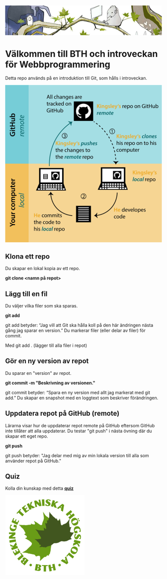 ![dbwebbisar banner](./dbwebbisar.jpg)
# Välkommen till BTH och introveckan för Webbprogrammering 

Detta repo används på en introduktion till Git, som hålls i introveckan. 

![git flow](./0_workflow_git.png)

## Klona ett repo

Du skapar en lokal kopia av ett repo. 

**git clone <namn på repot>**

## Lägg till en fil

Du väljer vilka filer som ska sparas.

**git add <filnamn>**

git add betyder: “Jag vill att Git ska hålla koll på den här ändringen nästa gång jag sparar en version.”
Du markerar filer (eller delar av filer) för commit.

Med git add . (lägger till alla filer i repot)

## Gör en ny version av repot

Du sparar en "version" av repot.

**git commit -m "Beskrivning av versionen."**

git commit betyder: “Spara en ny version med allt jag markerat med git add.”
Du skapar en snapshot med en loggtext som beskriver förändringen.

## Uppdatera repot på GitHub (remote)

Lärarna visar hur de uppdaterar repot remote på GitHub eftersom GitHub inte tillåter att alla uppdaterar. Du testar "git push" i nästa övning där du skapar ett eget repo.

**git push**

git push betyder: "Jag delar med mig av min lokala version till alla som använder repot på GitHub."

## Quiz

Kolla din kunskap med detta [**quiz**](quiz.md)

![BTH dbwebb leaf](./bth-leaf.png)
